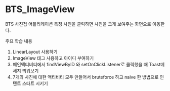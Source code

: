 # BTS_ImageView
BTS 사진첩 어플리케이션
특정 사진을 클릭하면 사진을 크게 보여주는 화면으로 이동한다.

주요 학습 내용

  1. LinearLayout 사용하기
  2. ImageView 태그 사용하고 아이디 부여하기
  3. 메인액티비티에서 findViewByID 와 setOnClickListener로 클릭했을 때 Toast메세지 띄워보기 
  4. 7개의 사진에 대한 액티비티 모두 만들어서 bruteforce 하고 naive 한 방법으로 인텐트 스타트 시키기
